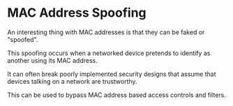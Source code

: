 # MAC Address Spoofing

An interesting thing with MAC addresses is that they can be faked or "spoofed".

This spoofing occurs when a networked device pretends to identify as another using its MAC address.

It can often break poorly implemented security designs that assume that devices talking on a network are trustworthy. 

This can be used to bypass MAC address based access controls and filters.